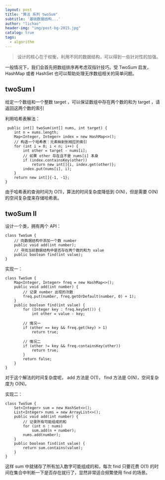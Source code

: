 ```yaml
---
layout: post
title: "算法 系列 twoSum"
subtitle: '基础数据结构...'
author: "lichao"
header-img: "img/post-bg-2015.jpg"
catalog: true
tags:
  - algorithm
---
```


> 设计的核⼼在于权衡，利⽤不同的数据结构，可以得到⼀些针对性的加强。

⼀般情况下，我们会⾸先把数组排序再考虑双指针技巧。受 TwoSum 启发，HashMap 或者 HashSet 也可以帮助处理⽆序数组相关的简单问题。

## twoSum I

给定⼀个数组和⼀个整数 target ，可以保证数组中存在两个数的和为 target ，请返回这两个数的索引

利用哈希表解法：

```
 public int[] twoSum(int[] nums, int target) {
    int n = nums.length;
    Map<Integer, Integer> index = new HashMap<>();
    // 构造⼀个哈希表：元素映射到相应的索引
    for (int i = 0; i < n; i++) {
        int other = target - nums[i];
        // 如果 other 存在且不是 nums[i] 本⾝
        if (index.containsKey(other))
            return new int[]{i, index.get(other)};
        index.put(nums[i], i);
    }
    return new int[]{-1, -1};
}
```

由于哈希表的查询时间为 O(1)，算法的时间复杂度降低到 O(N)，但是需要 O(N) 的空间复杂度来存储哈希表。

## twoSum II

设计⼀个类，拥有两个 API：
```
class TwoSum {
    // 向数据结构中添加⼀个数 number
    public void add(int number);
    // 寻找当前数据结构中是否存在两个数的和为 value
    public boolean find(int value);
}
```

实现一：

```
class TwoSum {
    Map<Integer, Integer> freq = new HashMap<>();
    public void add(int number) {
        // 记录 number 出现的次数
        freq.put(number, freq.getOrDefault(number, 0) + 1);
    }
    public boolean find(int value) {
        for (Integer key : freq.keySet()) {
            int other = value - key;

        // 情况⼀
        if (other == key && freq.get(key) > 1)
            return true;

        // 情况⼆
        if (other != key && freq.containsKey(other))
            return true;
        }
        return false;
    }
}
```

对于这个解法的时间复杂度呢， add ⽅法是 O(1)， find ⽅法是 O(N)，空间复杂度为 O(N)。

实现二：

```
class TwoSum {
    Set<Integer> sum = new HashSet<>();
    List<Integer> nums = new ArrayList<>();
    public void add(int number) {
        // 记录所有可能组成的和
        for (int n : nums)
            sum.add(n + number);
        nums.add(number);
    }
    public boolean find(int value) {
        return sum.contains(value);
    }
}
```

这样 sum 中就储存了所有加⼊数字可能组成的和，每次 find 只要花费 O(1) 的时间在集合中判断⼀下是否存在就⾏了，显然⾮常适合频繁使⽤ find 的场景。